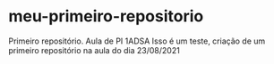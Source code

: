 # meu-primeiro-repositorio
Primeiro repositório. Aula de PI 1ADSA
Isso é um teste, criação de um primeiro repositório
na aula do dia 23/08/2021
